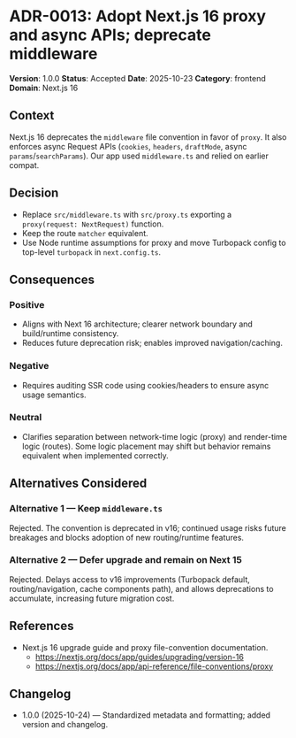 # ADR-0013: Adopt Next.js 16 proxy and async APIs; deprecate middleware

**Version**: 1.0.0
**Status**: Accepted
**Date**: 2025-10-23
**Category**: frontend
**Domain**: Next.js 16

## Context

Next.js 16 deprecates the `middleware` file convention in favor of `proxy`. It also enforces async Request APIs (`cookies`, `headers`, `draftMode`, async `params`/`searchParams`). Our app used `middleware.ts` and relied on earlier compat.

## Decision

- Replace `src/middleware.ts` with `src/proxy.ts` exporting a `proxy(request: NextRequest)` function.
- Keep the route `matcher` equivalent.
- Use Node runtime assumptions for proxy and move Turbopack config to top-level `turbopack` in `next.config.ts`.

## Consequences

### Positive

- Aligns with Next 16 architecture; clearer network boundary and build/runtime consistency.
- Reduces future deprecation risk; enables improved navigation/caching.

### Negative

- Requires auditing SSR code using cookies/headers to ensure async usage semantics.

### Neutral

- Clarifies separation between network-time logic (proxy) and render-time logic (routes). Some logic placement may shift but behavior remains equivalent when implemented correctly.

## Alternatives Considered

### Alternative 1 — Keep `middleware.ts`

Rejected. The convention is deprecated in v16; continued usage risks future breakages and blocks adoption of new routing/runtime features.

### Alternative 2 — Defer upgrade and remain on Next 15

Rejected. Delays access to v16 improvements (Turbopack default, routing/navigation, cache components path), and allows deprecations to accumulate, increasing future migration cost.

## References

- Next.js 16 upgrade guide and proxy file-convention documentation.
  - <https://nextjs.org/docs/app/guides/upgrading/version-16>
  - <https://nextjs.org/docs/app/api-reference/file-conventions/proxy>

## Changelog

- 1.0.0 (2025-10-24) — Standardized metadata and formatting; added version and changelog.
